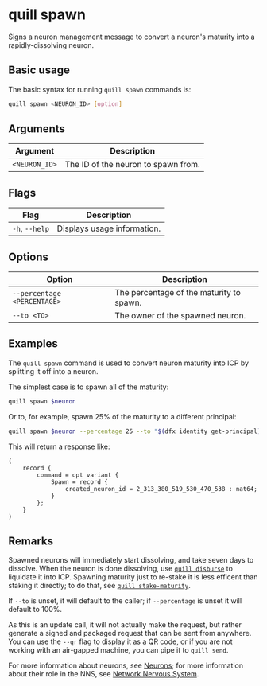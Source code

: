 # quill spawn

Signs a neuron management message to convert a neuron's maturity into a rapidly-dissolving neuron.

## Basic usage

The basic syntax for running `quill spawn` commands is:

```bash
quill spawn <NEURON_ID> [option]
```

## Arguments

| Argument      | Description                         |
|---------------|-------------------------------------|
| `<NEURON_ID>` | The ID of the neuron to spawn from. |


## Flags

| Flag           | Description                 |
|----------------|-----------------------------|
| `-h`, `--help` | Displays usage information. |

## Options

| Option                      | Description                              |
|-----------------------------|------------------------------------------|
| `--percentage <PERCENTAGE>` | The percentage of the maturity to spawn. |
| `--to <TO>`                 | The owner of the spawned neuron.         |

## Examples

The `quill spawn` command is used to convert neuron maturity into ICP by splitting it off into a neuron.

The simplest case is to spawn all of the maturity:

```sh
quill spawn $neuron
```

Or to, for example, spawn 25% of the maturity to a different principal:

```sh
quill spawn $neuron --percentage 25 --to "$(dfx identity get-principal)"
```

This will return a response like:

```candid
(
    record {
        command = opt variant {
            Spawn = record {
                created_neuron_id = 2_313_380_519_530_470_538 : nat64;
            }
        };
    }
)
```

## Remarks

Spawned neurons will immediately start dissolving, and take seven days to dissolve. When the neuron is done dissolving, use [`quill disburse`] to liquidate it into ICP. Spawning maturity just to re-stake it is less efficent than staking it directly; to do that, see [`quill stake-maturity`].

If `--to` is unset, it will default to the caller; if `--percentage` is unset it will default to 100%.

As this is an update call, it will not actually make the request, but rather generate a signed and packaged request that can be sent from anywhere. You can use the `--qr` flag to display it as a QR code, or if you are not working with an air-gapped machine, you can pipe it to `quill send`.

For more information about neurons, see [Neurons]; for more information about their role in the NNS, see [Network Nervous System][NNS].

[Neurons]: https://internetcomputer.org/docs/current/tokenomics/nns/nns-staking-voting-rewards#neurons
[NNS]: https://internetcomputer.org/docs/current/tokenomics/nns/nns-intro
[`quill disburse`]: quill-disburse.md
[`quill stake-maturity`]: quill-stake-maturity.md
